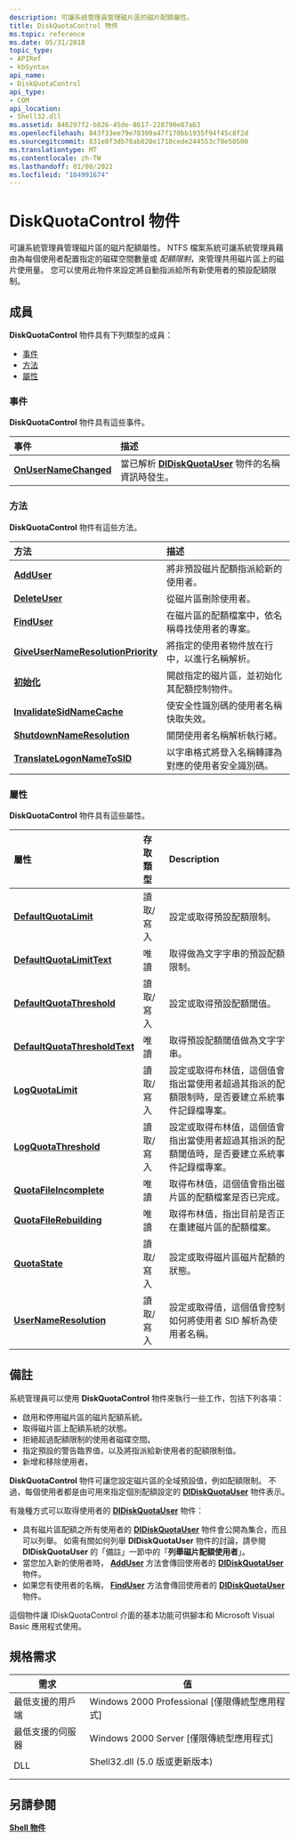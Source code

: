 ```yaml
---
description: 可讓系統管理員管理磁片區的磁片配額屬性。
title: DiskQuotaControl 物件
ms.topic: reference
ms.date: 05/31/2018
topic_type:
- APIRef
- kbSyntax
api_name:
- DiskQuotaControl
api_type:
- COM
api_location:
- Shell32.dll
ms.assetid: 846297f2-b826-45de-8617-228790e87a63
ms.openlocfilehash: 843f33ee79e70309a47f170bb1935f94f45c8f2d
ms.sourcegitcommit: 831e8f3db78ab820e1710cede244553c70e50500
ms.translationtype: MT
ms.contentlocale: zh-TW
ms.lasthandoff: 01/08/2021
ms.locfileid: "104991674"
---
```

# <a name="diskquotacontrol-object"></a>DiskQuotaControl 物件

可讓系統管理員管理磁片區的磁片配額屬性。 NTFS 檔案系統可讓系統管理員藉由為每個使用者配置指定的磁碟空間數量或 *配額限制*，來管理共用磁片區上的磁片使用量。 您可以使用此物件來設定將自動指派給所有新使用者的預設配額限制。

## <a name="members"></a>成員

**DiskQuotaControl** 物件具有下列類型的成員：

-   [事件](#events)
-   [方法](#methods)
-   [屬性](#properties)

### <a name="events"></a>事件

**DiskQuotaControl** 物件具有這些事件。



| 事件                                                           | 描述                                                                                                                   |
|:----------------------------------------------------------------|:------------------------------------------------------------------------------------------------------------------------------|
| [**OnUserNameChanged**](diskquotacontrol-onusernamechanged.md) | 當已解析 [**DIDiskQuotaUser**](didiskquotauser-object.md) 物件的名稱資訊時發生。<br/> |



 

### <a name="methods"></a>方法

**DiskQuotaControl** 物件有這些方法。



| 方法                                                                                    | 描述                                                                                |
|:------------------------------------------------------------------------------------------|:-------------------------------------------------------------------------------------------|
| [**AddUser**](diskquotacontrol-adduser.md)                                               | 將非預設磁片配額指派給新的使用者。<br/>                                  |
| [**DeleteUser**](diskquotacontrol-deleteuser.md)                                         | 從磁片區刪除使用者。<br/>                                                 |
| [**FindUser**](diskquotacontrol-finduser.md)                                             | 在磁片區的配額檔案中，依名稱尋找使用者的專案。<br/>                      |
| [**GiveUserNameResolutionPriority**](diskquotacontrol-giveusernameresolutionpriority.md) | 將指定的使用者物件放在行中，以進行名稱解析。<br/>              |
| [**初始化**](diskquotacontrol-initialize.md)                                         | 開啟指定的磁片區，並初始化其配額控制物件。<br/>              |
| [**InvalidateSidNameCache**](diskquotacontrol-invalidatesidnamecache.md)                 | 使安全性識別碼的使用者名稱快取失效。<br/>                                    |
| [**ShutdownNameResolution**](diskquotacontrol-shutdownnameresolution.md)                 | 關閉使用者名稱解析執行緒。<br/>                                     |
| [**TranslateLogonNameToSID**](diskquotacontrol-translatelogonnametosid.md)               | 以字串格式將登入名稱轉譯為對應的使用者安全識別碼。<br/> |



 

### <a name="properties"></a>屬性

**DiskQuotaControl** 物件具有這些屬性。



| 屬性                                                                                   | 存取類型           | Description                                                                                                                                                   |
|:-------------------------------------------------------------------------------------------|:----------------------|:--------------------------------------------------------------------------------------------------------------------------------------------------------------|
| [**DefaultQuotaLimit**](diskquotacontrol-defaultquotalimit.md)<br/>                 | 讀取/寫入<br/> | 設定或取得預設配額限制。<br/>                                                                                                              |
| [**DefaultQuotaLimitText**](diskquotacontrol-defaultquotalimittext.md)<br/>         | 唯讀<br/>  | 取得做為文字字串的預設配額限制。<br/>                                                                                                     |
| [**DefaultQuotaThreshold**](diskquotacontrol-defaultquotathreshold.md)<br/>         | 讀取/寫入<br/> | 設定或取得預設配額閾值。<br/>                                                                                                          |
| [**DefaultQuotaThresholdText**](diskquotacontrol-defaultquotathresholdtext.md)<br/> | 唯讀<br/>  | 取得預設配額閾值做為文字字串。<br/>                                                                                                 |
| [**LogQuotaLimit**](diskquotacontrol-logquotalimit.md)<br/>                         | 讀取/寫入<br/> | 設定或取得布林值，這個值會指出當使用者超過其指派的配額限制時，是否要建立系統事件記錄檔專案。<br/>     |
| [**LogQuotaThreshold**](diskquotacontrol-logquotathreshold.md)<br/>                 | 讀取/寫入<br/> | 設定或取得布林值，這個值會指出當使用者超過其指派的配額閾值時，是否要建立系統事件記錄檔專案。<br/> |
| [**QuotaFileIncomplete**](diskquotacontrol-quotafileincomplete.md)<br/>             | 唯讀<br/>  | 取得布林值，這個值會指出磁片區的配額檔案是否已完成。<br/>                                                             |
| [**QuotaFileRebuilding**](diskquotacontrol-quotafilerebuilding.md)<br/>             | 唯讀<br/>  | 取得布林值，指出目前是否正在重建磁片區的配額檔案。<br/>                                              |
| [**QuotaState**](diskquotacontrol-quotastate.md)<br/>                               | 讀取/寫入<br/> | 設定或取得磁片區磁片配額的狀態。<br/>                                                                                                |
| [**UserNameResolution**](diskquotacontrol-usernameresolution.md)<br/>               | 讀取/寫入<br/> | 設定或取得值，這個值會控制如何將使用者 SID 解析為使用者名稱。<br/>                                                                        |



 

## <a name="remarks"></a>備註

系統管理員可以使用 **DiskQuotaControl** 物件來執行一些工作，包括下列各項：

-   啟用和停用磁片區的磁片配額系統。
-   取得磁片區上配額系統的狀態。
-   拒絕超過配額限制的使用者磁碟空間。
-   指定預設的警告臨界值，以及將指派給新使用者的配額限制值。
-   新增和移除使用者。

**DiskQuotaControl** 物件可讓您設定磁片區的全域預設值，例如配額限制。 不過，每個使用者都是由可用來指定個別配額設定的 [**DIDiskQuotaUser**](didiskquotauser-object.md) 物件表示。

有幾種方式可以取得使用者的 [**DIDiskQuotaUser**](didiskquotauser-object.md) 物件：

-   具有磁片區配額之所有使用者的 [**DIDiskQuotaUser**](didiskquotauser-object.md) 物件會公開為集合，而且可以列舉。 如需有關如何列舉 **DIDiskQuotaUser** 物件的討論，請參閱 **DIDiskQuotaUser** 的「備註」一節中的「**列舉磁片配額使用者**」。
-   當您加入新的使用者時， [**AddUser**](diskquotacontrol-adduser.md) 方法會傳回使用者的 [**DIDiskQuotaUser**](didiskquotauser-object.md) 物件。
-   如果您有使用者的名稱， [**FindUser**](diskquotacontrol-finduser.md) 方法會傳回使用者的 [**DIDiskQuotaUser**](didiskquotauser-object.md) 物件。

這個物件讓 IDiskQuotaControl 介面的基本功能可供腳本和 Microsoft Visual Basic 應用程式使用。

## <a name="requirements"></a>規格需求



| 需求 | 值 |
|-------------------------------------|---------------------------------------------------------------------------------------------------------------|
| 最低支援的用戶端<br/> | Windows 2000 Professional \[僅限傳統型應用程式\]<br/>                                                    |
| 最低支援的伺服器<br/> | Windows 2000 Server \[僅限傳統型應用程式\]<br/>                                                          |
| DLL<br/>                      | <dl> <dt>Shell32.dll (5.0 版或更新版本) </dt> </dl> |



## <a name="see-also"></a>另請參閱

<dl> <dt>

[**Shell 物件**](shell.md)
</dt> </dl>

 

 




